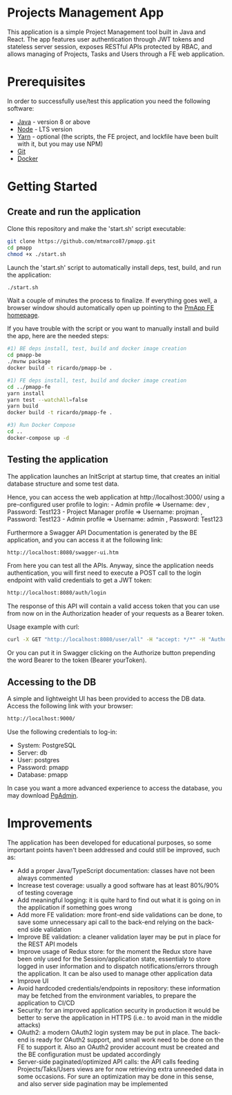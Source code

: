 # Projects Management App
This application is a simple Project Management tool built in Java and React. 
The app features user authentication through JWT tokens and stateless server session, exposes RESTful APIs protected by RBAC, and allows managing of Projects, Tasks and Users through a FE web application.

# Prerequisites

In order to successfully use/test this application you need the following software:

- [Java](https://www.java.com/en/download/) - version 8 or above
- [Node](https://nodejs.org/it/download/) - LTS version
- [Yarn](https://yarnpkg.com/lang/en/docs/install/) - optional (the scripts, the FE project, and lockfile have been built with it, but you may use NPM)
- [Git](https://git-scm.com/) 
- [Docker](https://www.docker.com/get-started)

# Getting Started
## Create and run the application
Clone this repository and make the 'start.sh' script executable:
```bash
git clone https://github.com/mtmarco87/pmapp.git
cd pmapp
chmod +x ./start.sh
```

Launch the 'start.sh' script to automatically install deps, test, build, and run the application:
```bash
./start.sh
```
Wait a couple of minutes the process to finalize. If everything goes well, a browser window should automatically open up pointing to the [PmApp FE homepage](http://localhost:3000).

If you have trouble with the script or you want to manually install and build the app, here are the needed steps:
```bash
#1) BE deps install, test, build and docker image creation
cd pmapp-be
./mvnw package
docker build -t ricardo/pmapp-be .

#1) FE deps install, test, build and docker image creation
cd ../pmapp-fe
yarn install
yarn test --watchAll=false
yarn build
docker build -t ricardo/pmapp-fe .

#3) Run Docker Compose
cd ..
docker-compose up -d
```

## Testing the application
The application launches an InitScript at startup time, that creates an initial database structure and some test data.

Hence, you can access the web application at http://localhost:3000/ using a pre-configured user profile to login:
    - Admin profile => Username: dev , Password: Test123
    - Project Manager profile => Username: projman , Password: Test123
    - Admin profile => Username: admin , Password: Test123

Furthermore a Swagger API Documentation is generated by the BE application, and you can access it at the following link:

```bash
http://localhost:8080/swagger-ui.htm
```

From here you can test all the APIs. Anyway, since the application needs authentication, you will first need to execute a POST call to the login endpoint with valid credentials to get a JWT token:
```bash
http://localhost:8080/auth/login
```

The response of this API will contain a valid access token that you can use from now on in the Authorization header of your requests as a Bearer token.

Usage example with curl:
```bash
curl -X GET "http://localhost:8080/user/all" -H "accept: */*" -H "Authorization: Bearer jwt_token_here"
```

Or you can put it in Swagger clicking on the Authorize button prepending the word Bearer to the token (Bearer yourToken).

## Accessing to the DB
A simple and lightweight UI has been provided to access the DB data. Access the following link with your browser:

```bash
http://localhost:9000/
```

Use the following credentials to log-in:
- System: PostgreSQL
- Server: db
- User: postgres
- Password: pmapp
- Database: pmapp

In case you want a more advanced experience to access the database, you may download [PgAdmin](https://www.pgadmin.org/download/).

# Improvements
The application has been developed for educational purposes, so some important points haven't been addressed and could still be improved, such as:

- Add a proper Java/TypeScript documentation: classes have not been always commented
- Increase test coverage: usually a good software has at least 80%/90% of testing coverage
- Add meaningful logging: it is quite hard to find out what it is going on in the application if something goes wrong
- Add more FE validation: more front-end side validations can be done, to save some unnecessary api call to the back-end relying on the back-end side validation
- Improve BE validation: a cleaner validation layer may be put in place for the REST API models
- Improve usage of Redux store: for the moment the Redux store have been only used for the Session/application state, essentialy to store logged in user information and to dispatch notifications/errors through the application. It can be also used to manage other application data
- Improve UI
- Avoid hardcoded credentials/endpoints in repository: these information may be fetched from the environment variables, to prepare the application to CI/CD 
- Security: for an improved application security in production it would be better to serve the application in HTTPS (i.e.: to avoid man in the middle attacks)
- OAuth2: a modern OAuth2 login system may be put in place. The back-end is ready for OAuth2 support, and small work need to be done on the FE to support it. Also an OAuth2 provider account must be created and the BE configuration must be updated accordingly
- Server-side paginated/optimized API calls: the API calls feeding Projects/Taks/Users views are for now retrieving extra unneeded data in some occasions. For sure an optimization may be done in this sense, and also server side pagination may be implemented
